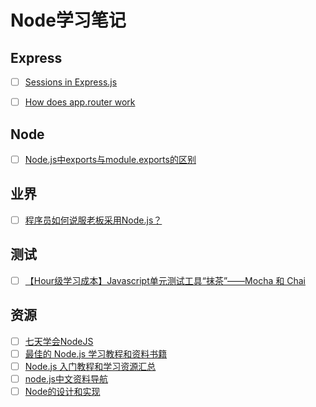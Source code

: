 # Node学习笔记



## Express

- [ ] [Sessions in Express.js](http://expressjs-book.com/forums/topic/express-js-sessions-a-detailed-tutorial/)
- [ ] [How does app.router work](http://stackoverflow.com/questions/12695591/node-js-express-js-how-does-app-router-work)


## Node

- [ ] [Node.js中exports与module.exports的区别](http://weizhifeng.net/node-js-exports-vs-module-exports.html)




## 业界

- [ ] [程序员如何说服老板采用Node.js？](http://www.csdn.net/article/2012-05-03/2805296)



## 测试

- [ ] [【Hour级学习成本】Javascript单元测试工具“抹茶”——Mocha 和 Chai](http://www.alloyteam.com/2013/12/hour-class-learning-costs-javascript-unit-testing-tool-matcha-mocha-and-chai/)


## 资源

- [ ] [七天学会NodeJS](http://nqdeng.github.io/7-days-nodejs/#1)
- [ ] [最佳的 Node.js 学习教程和资料书籍](http://www.cnblogs.com/lhb25/p/node-js-tutorials-for-beginners.html)
- [ ] [Node.js 入门教程和学习资源汇总](http://www.cnblogs.com/lhb25/p/nodejs-tutorials-and-resources.html)
- [ ] [node.js中文资料导航](https://github.com/youyudehexie/node123)
- [ ] [Node的设计和实现](http://www.infoq.com/cn/presentations/design-and-implementation-of-nodejs)
